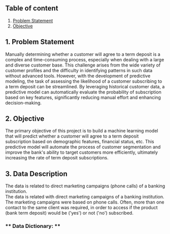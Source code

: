  ## Table of content
1. [Problem Statement](-problem-statement)
2. [Objective](https://github.com/ElizabethNuomaAkossey/Bank_Term_Deposit-_Prediction/new/main?readme=1#2-objective)
## 1. Problem Statement
Manually determining whether a customer will agree to a term deposit is a complex and time-consuming process, especially when dealing with a large and diverse customer base. This challenge arises from the wide variety of customer profiles and the difficulty in identifying patterns in such data without advanced tools. However, with the development of predictive modeling, the task of assessing the likelihood of a customer subscribing to a term deposit can be streamlined. By leveraging historical customer data, a predictive model can automatically evaluate the probability of subscription based on key features, significantly reducing manual effort and enhancing decision-making.
## 2. Objective
The primary objective of this project is to build a machine learning model that will predict whether a customer will agree to a term deposit subscription based on demographic features, financial status, etc. This predictive model will automate the process of customer segmentation and improve the bank's ability to target customers more efficiently, ultimately increasing the rate of term deposit subscriptions.
## 3. Data Description
The data is related to direct marketing campaigns (phone calls) of a banking institution.  
The data is related with direct marketing campaigns of a banking institution. The marketing campaigns were based on phone calls. Often, more than one contact to the same client was required, in order to access if the product (bank term deposit) would be ('yes') or not ('no') subscribed. 
 ### ** Data Dictionary: **

